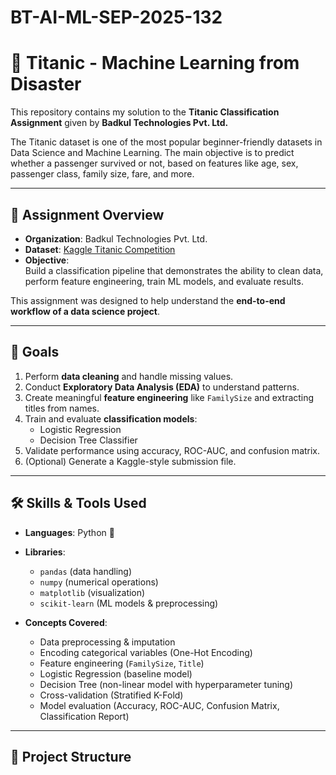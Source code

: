 # BT-AI-ML-SEP-2025-132

# 🚢 Titanic - Machine Learning from Disaster  

This repository contains my solution to the **Titanic Classification Assignment** given by **Badkul Technologies Pvt. Ltd.**  

The Titanic dataset is one of the most popular beginner-friendly datasets in Data Science and Machine Learning. The main objective is to predict whether a passenger survived or not, based on features like age, sex, passenger class, family size, fare, and more.  

---

## 📌 Assignment Overview  

- **Organization**: Badkul Technologies Pvt. Ltd.  
- **Dataset**: [Kaggle Titanic Competition](https://www.kaggle.com/competitions/titanic)  
- **Objective**:  
  Build a classification pipeline that demonstrates the ability to clean data, perform feature engineering, train ML models, and evaluate results.  

This assignment was designed to help understand the **end-to-end workflow of a data science project**.  

---

## 🎯 Goals  

1. Perform **data cleaning** and handle missing values.  
2. Conduct **Exploratory Data Analysis (EDA)** to understand patterns.  
3. Create meaningful **feature engineering** like `FamilySize` and extracting titles from names.  
4. Train and evaluate **classification models**:  
   - Logistic Regression  
   - Decision Tree Classifier  
5. Validate performance using accuracy, ROC-AUC, and confusion matrix.  
6. (Optional) Generate a Kaggle-style submission file.  

---

## 🛠️ Skills & Tools Used  

- **Languages**: Python 🐍  
- **Libraries**:  
  - `pandas` (data handling)  
  - `numpy` (numerical operations)  
  - `matplotlib` (visualization)  
  - `scikit-learn` (ML models & preprocessing)  

- **Concepts Covered**:  
  - Data preprocessing & imputation  
  - Encoding categorical variables (One-Hot Encoding)  
  - Feature engineering (`FamilySize`, `Title`)  
  - Logistic Regression (baseline model)  
  - Decision Tree (non-linear model with hyperparameter tuning)  
  - Cross-validation (Stratified K-Fold)  
  - Model evaluation (Accuracy, ROC-AUC, Confusion Matrix, Classification Report)  

---

## 📂 Project Structure  

